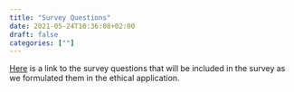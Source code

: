 ```yaml
---
title: "Survey Questions"
date: 2021-05-24T10:36:08+02:00
draft: false
categories: [""]
---
```


[Here](https://lu.app.box.com/file/814118495945) is a link to the survey questions that will be included in the survey as we formulated them in the ethical application.
